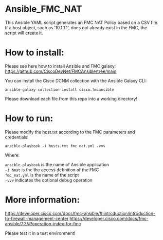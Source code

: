 # Ansible_FMC_NAT

This Ansible YAML script generates an FMC NAT Policy based on a CSV file.   
If a host object, such as '10.1.1.1', does not already exist in the FMC, the script will create it.  


# How to install:  

 Please see here how to install Ansible and FMC galaxy:
 https://github.com/CiscoDevNet/FMCAnsible/tree/main

 You can install the Cisco DCNM collection with the Ansible Galaxy CLI:
 
`ansible-galaxy collection install cisco.fmcansible`

Please download each file from this repo into a working directory!

# How to run:  

Please modify the host.txt according to the FMC parameters and credentials!

  `ansible-playbook -i hosts.txt fmc_nat.yml -vvv`

Where: 

`ansible-playbook` is the name of Ansible application  
`-i host` is the the access definition of the FMC  
`fmc_nat.yml` is the name of the script  
`-vvv` indicates the optional debug operation  


# More information:  
https://developer.cisco.com/docs/fmc-ansible/#!introduction/introduction-to-firewall-management-center
https://developer.cisco.com/docs/fmc-ansible/7.3/#!operation-index-for-fmc


Please test it in a test environment!

